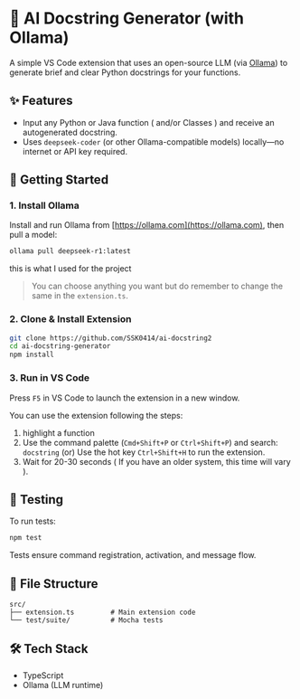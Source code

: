 # 🧠 AI Docstring Generator (with Ollama)

A simple VS Code extension that uses an open-source LLM (via [Ollama](https://ollama.com)) to generate brief and clear Python docstrings for your functions.

## ✨ Features

- Input any Python or Java function ( and/or Classes ) and receive an autogenerated docstring.
- Uses `deepseek-coder` (or other Ollama-compatible models) locally—no internet or API key required.

## 🚀 Getting Started

### 1. Install Ollama

Install and run Ollama from [https://ollama.com](https://ollama.com), then pull a model:

```bash
ollama pull deepseek-r1:latest 
```
this is what I used for the project 

> You can choose anything you want but do remember to change the same in the `extension.ts`. 

### 2. Clone & Install Extension

```zsh
git clone https://github.com/SSK0414/ai-docstring2
cd ai-docstring-generator
npm install
```

### 3. Run in VS Code

Press `F5` in VS Code to launch the extension in a new window.

You can use the extension following the steps:
  1) highlight a function 
  2) Use the command palette (`Cmd+Shift+P` or `Ctrl+Shift+P`) and search: `docstring`
     (or)
     Use the hot key `Ctrl+Shift+H` to run the extension.
  3) Wait for 20-30 seconds ( If you have an older system, this time will vary ).
 
## 🧪 Testing

To run tests:

```bash
npm test
```

Tests ensure command registration, activation, and message flow.

## 📁 File Structure

```
src/
├── extension.ts         # Main extension code
└── test/suite/          # Mocha tests
```

## 🛠 Tech Stack

- TypeScript
- Ollama (LLM runtime)

